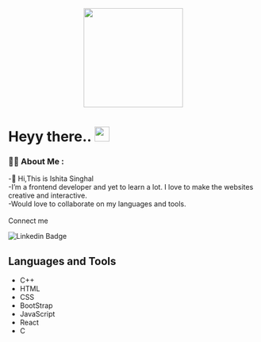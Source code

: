 <div id="header" align="center">
  <img src="https://media.giphy.com/media/d9RbxjZ8QXesiYoerE/giphy.gif" width="200"/>
</div>
<h1>
  Heyy there..
  <img src="https://media.giphy.com/media/hvRJCLFzcasrR4ia7z/giphy.gif" width="30px"/>
</h1>
 

### :woman_technologist: About Me :

 -👋 Hi,This is Ishita Singhal <br>
 -I’m a frontend developer and yet to learn a lot. I love to make the websites creative and interactive.<br>
 -Would love to collaborate on my languages and tools.
 <br><br>
 Connect me <br>
 
 ![Linkedin Badge](http://img.shields.io/badge/-ishitaSinghal12-blue?style=flat&logo=Linkedin&logoColor=white)
 
 <h2> Languages and Tools</h2>
 <ul>
   <li>C++</li>
  <li>HTML</li>
    <li>CSS</li>
    <li>BootStrap</li>
    <li>JavaScript</li>
  <li>React</li>
    <li>C</li>
  </ul>
<!---
ishita-singhal/ishita-singhal is a ✨ special ✨ repository because its `README.md` (this file) appears on your GitHub profile.
You can click the Preview link to take a look at your changes.
--->
